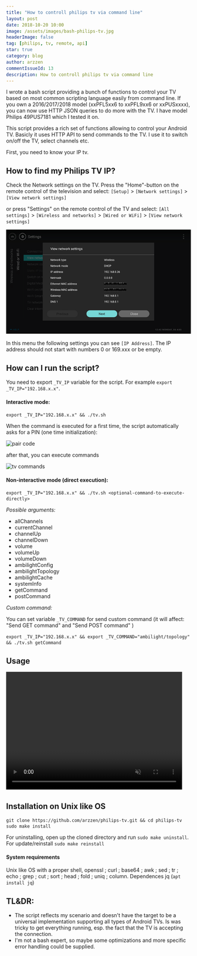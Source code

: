 ```yaml
---
title: "How to controll philips tv via command line"
layout: post
date: 2018-10-20 10:00
image: /assets/images/bash-philips-tv.jpg
headerImage: false
tag: [philips, tv, remote, api]
star: true
category: blog
author: arzzen
commentIssueId: 13
description: How to controll philips tv via command line
---
```



I wrote a bash script providing a bunch of functions to control your TV based on most common scripting language easily from command line.
If you own a 2016/2017/2018 model (xxPFL5xx6 to xxPFL9xx6 or xxPUSxxxx), you can now use HTTP JSON queries to do more with the TV.
I have model Philips 49PUS7181 which I tested it on.

This script provides a rich set of functions allowing to control your Android TV. 
Basicly it uses HTTP API to send commands to the TV. I use it to switch on/off the TV, select channels etc. 

First, you need to know your IP tv.

## How to find my Philips TV IP?

Check the Network settings on the TV. Press the "Home"-button on the remote control of the television and select:
`[Setup]` > `[Network settings]` > `[View network settings]`

or press "Settings" on the remote control of the TV and select:
`[All settings]` > `[Wireless and networks]` > `[Wired or WiFi]` > `[View network settings]`

<img src="/assets/images/Network_settings_android_1.png" alt="philips tv" />

In this menu the following settings you can see `[IP Address]`. The IP address should not start with numbers 0 or 169.xxx or be empty.

## How can I run the script?

You need to export `_TV_IP` variable for the script. For example `export _TV_IP="192.168.x.x"`.

#### Interactive mode:

```
export _TV_IP="192.168.x.x" && ./tv.sh 
```

When the command is executed for a first time, the script automatically asks for a PIN (one time initialization):

<img src="https://user-images.githubusercontent.com/6382002/39697398-1c09ab34-51f1-11e8-915a-7bad2f26ec28.png" alt="pair code" />

after that, you can execute commands

<img src="https://user-images.githubusercontent.com/6382002/39697521-770c3006-51f1-11e8-8ebb-6ac763ec2221.png" alt="tv commands" />

#### Non-interactive mode (direct execution):

```
export _TV_IP="192.168.x.x" && ./tv.sh <optional-command-to-execute-directly>
```

*Possible arguments:*

* allChannels 
* currentChannel 
* channelUp 
* channelDown 
* volume 
* volumeUp 
* volumeDown 
* ambilightConfig 
* ambilightTopology 
* ambilightCache 
* systemInfo 
* getCommand 
* postCommand

*Custom command:*

You can set variable `_TV_COMMAND` for send custom command (it will affect: "Send GET command" and "Send POST command" )

```
export _TV_IP="192.168.x.x" && export _TV_COMMAND="ambilight/topology" && ./tv.sh getCommand
```

## Usage

<video width="480" height="320" controls="controls" muted="muted">
<source src="/assets/videos/remote_control.mp4" type="video/mp4">
</video>

## Installation on Unix like OS

```
git clone https://github.com/arzzen/philips-tv.git && cd philips-tv
sudo make install
```

For uninstalling, open up the cloned directory and run `sudo make uninstall`. For update/reinstall `sudo make reinstall`

#### System requirements

Unix like OS with a proper shell, openssl ; curl ; base64 ; awk ; sed ; tr ; echo ; grep ; cut ; sort ; head ; fold ; uniq ; column.
Dependences jq (`apt install jq`)

## TL&DR:

* The script reflects my scenario and doesn't have the target to be a universal implementation supporting all types of Android TVs. Is was tricky to get everything running, esp. the fact that the TV is accepting the connection.
* I'm not a bash expert, so maybe some optimizations and more specific error handling could be supplied.

